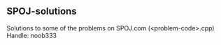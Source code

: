 ## SPOJ-solutions
Solutions to some of the problems on SPOJ.com (\<problem-code>.cpp)
Handle: noob333
